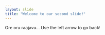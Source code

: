 ```yaml
---
layout: slide
title: "Welcome to our second slide!"
---
```

Ore oru raajavu... 
Use the left arrow to go back!
